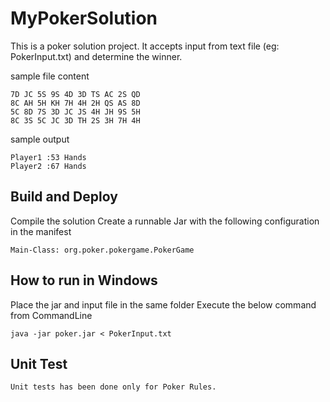 # MyPokerSolution
This is a poker solution project.
It accepts input from text file (eg: PokerInput.txt) and determine the winner.

sample file content 

	7D JC 5S 9S 4D 3D TS AC 2S QD
	8C AH 5H KH 7H 4H 2H QS AS 8D
	5C 8D 7S 3D JC JS 4H JH 9S 5H
	8C 3S 5C JC 3D TH 2S 3H 7H 4H
	
sample output

	Player1 :53 Hands
	Player2 :67 Hands

## Build and Deploy
Compile the solution
Create a runnable Jar with the following configuration in the manifest

	Main-Class: org.poker.pokergame.PokerGame

## How to run in Windows

Place the jar and input file in the same folder
Execute the below command from CommandLine

	java -jar poker.jar < PokerInput.txt
		
## Unit Test
	Unit tests has been done only for Poker Rules.


